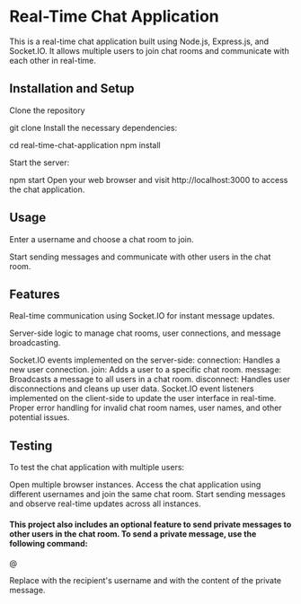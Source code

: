 # Real-Time Chat Application
This is a real-time chat application built using Node.js, Express.js, and Socket.IO. It allows multiple users to join chat rooms and communicate with each other in real-time.

## Installation and Setup
Clone the repository

git clone <repository-url>
Install the necessary dependencies:

cd real-time-chat-application
npm install
  
Start the server:

npm start
Open your web browser and visit http://localhost:3000 to access the chat application.

## Usage
Enter a username and choose a chat room to join.

Start sending messages and communicate with other users in the chat room.

## Features
Real-time communication using Socket.IO for instant message updates.
  
Server-side logic to manage chat rooms, user connections, and message broadcasting.
  
Socket.IO events implemented on the server-side:
connection: Handles a new user connection.
join: Adds a user to a specific chat room.
message: Broadcasts a message to all users in a chat room.
disconnect: Handles user disconnections and cleans up user data.
Socket.IO event listeners implemented on the client-side to update the user interface in real-time.
Proper error handling for invalid chat room names, user names, and other potential issues.

## Testing
To test the chat application with multiple users:

Open multiple browser instances.
Access the chat application using different usernames and join the same chat room.
Start sending messages and observe real-time updates across all instances.


#### This project also includes an optional feature to send private messages to other users in the chat room. To send a private message, use the following command:
  
@<username> <message>
  
Replace <username> with the recipient's username and <message> with the content of the private message.
